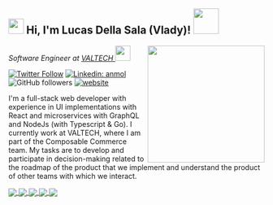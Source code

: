 <h2><img src="https://emojis.slackmojis.com/emojis/images/1531849430/4246/blob-sunglasses.gif?1531849430" width="30"/> Hi, I'm Lucas Della Sala (Vlady)! <img src="https://media.giphy.com/media/12oufCB0MyZ1Go/giphy.gif" width="50"></h2>
<img align='right' src="https://user-images.githubusercontent.com/55720621/244415025-e3707160-2f05-4d21-9f91-8301ff663fa5.png" width="230">
<p><em>Software Engineer at <a href="https://www.valtech.com/es-ar">VALTECH
</a><img src="https://media.giphy.com/media/WUlplcMpOCEmTGBtBW/giphy.gif" width="30"> 
</em></p>

[![Twitter Follow](https://img.shields.io/twitter/follow/dellasalalucas?label=Follow)](https://twitter.com/intent/follow?screen_name=dellasalalucas)
[![Linkedin: anmol](https://img.shields.io/badge/-Vlady-blue?style=flat-square&logo=Linkedin&logoColor=white&link=https://www.linkedin.com/in/lucasdellasala/?locale=en_US/)](https://www.linkedin.com/in/lucasdellasala/?locale=en_US)
![GitHub followers](https://img.shields.io/github/followers/lucasdellasala?label=Follow&style=social)
[![website](https://img.shields.io/badge/Website-46a2f1.svg?&style=flat-square&logo=Google-Chrome&logoColor=white&link=https://www.lucasdellasala.com/)](https://www.lucasdellasala.com/)

I'm a full-stack web developer with experience in UI implementations with React and microservices with GraphQL and NodeJs (with Typescript & Go). I currently work at VALTECH, where I am part of the Composable Commerce team. My tasks are to develop and participate in decision-making related to the roadmap of the product that we implement and understand the product of other teams with which we interact.

<a href="https://github.com/lucasdellasala/tracklite">
  <img align="center" src="https://github-readme-stats.vercel.app/api/pin/?username=lucasdellasala&repo=tracklite&theme=transparent" />
</a>
<a href="https://github.com/lucasdellasala/kriptonita">
  <img align="center" src="https://github-readme-stats.vercel.app/api/pin/?username=lucasdellasala&repo=kriptonita&theme=transparent" />
</a>
<a href="https://github.com/lucasdellasala/ai-agent">
  <img align="center" src="https://github-readme-stats.vercel.app/api/pin/?username=lucasdellasala&repo=ai-agent&theme=transparent" />
</a>
<a href="https://github.com/lucasdellasala/cronapp">
  <img align="center" src="https://github-readme-stats.vercel.app/api/pin/?username=lucasdellasala&repo=cronapp&theme=transparent" />
</a>
<a href="https://github.com/lucasdellasala/coding-interview-backend-level-3">
  <img align="center" src="https://github-readme-stats.vercel.app/api/pin/?username=lucasdellasala&repo=coding-interview-backend-level-3&theme=transparent" />
</a>
